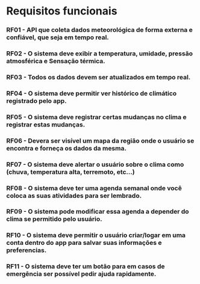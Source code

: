 # Requisitos funcionais
### RF01 - API que coleta dados meteorológica de forma externa e confiável, que seja em tempo real.
### RF02 - O sistema deve exibir a temperatura, umidade, pressão atmosférica e Sensação térmica.
### RF03 - Todos os dados devem ser atualizados em tempo real.
### RF04 - O sistema deve permitir ver histórico de climático registrado pelo app.
### RF05 - O sistema deve registrar certas mudanças no clima e registrar estas mudanças.
### RF06 - Devera ser visível um mapa da região onde o usuário se encontra e forneça os dados da mesma.
### RF07 - O sistema deve alertar o usuário sobre o clima como (chuva, temperatura alta, terremoto, etc...)
### RF08 - O sistema deve ter uma agenda semanal onde você coloca as suas atividades para ser lembrado.
### RF09 - O sistema pode modificar essa agenda a depender do clima se permitido pelo usuário.
### RF10 - O sistema deve permitir o usuário criar/logar em uma conta dentro do app para salvar suas informações e preferencias.
### RF11 - O sistema deve ter um botão para em casos de emergência ser possível pedir ajuda rapidamente.
